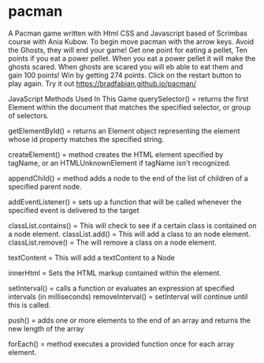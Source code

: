 # pacman
A Pacman game written with Html CSS and Javascript based of Scrimbas course with Ania Kubow.  To begin move pacman with the arrow keys. Avoid the Ghosts, they will end your game! Get one point for eating a pellet, Ten points if you eat a power pellet. When you eat a power pellet it will make the ghosts scared. When ghosts are scared you will eb able to eat them and gain 100 points!  Win by getting 274 points. Click on the restart button to play again. Try it out https://bradfabian.github.io/pacman/ 

JavaScript Methods Used In This Game
querySelector() = returns the first Element within the document that matches the specified selector, or group of selectors.

getElementById() = returns an Element object representing the element whose id property matches the specified string.

createElement() = method creates the HTML element specified by tagName, or an HTMLUnknownElement if tagName isn't recognized.

appendChild() = method adds a node to the end of the list of children of a specified parent node.

addEventListener() = sets up a function that will be called whenever the specified event is delivered to the target

classList.contains() = This will check to see if a certain class is contained on a node element. classList.add() = This will add a class to an node element. classList.remove() = The will remove a class on a node element.

textContent = This will add a textContent to a Node

innerHtml = Sets the HTML markup contained within the element.

setInterval() = calls a function or evaluates an expression at specified intervals (in milliseconds) removeInterval() = setInterval will continue until this is called.

push() = adds one or more elements to the end of an array and returns the new length of the array

forEach() = method executes a provided function once for each array element.

